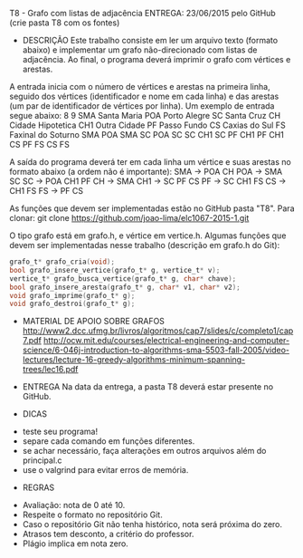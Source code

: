 T8 - Grafo com listas de adjacência
ENTREGA: 23/06/2015 pelo GitHub (crie pasta T8 com os fontes)

* DESCRIÇÃO
Este trabalho consiste em ler um arquivo texto (formato abaixo) e implementar
um grafo não-direcionado com listas de adjacência. Ao final, o programa deverá
imprimir o grafo com vértices e arestas.

A entrada inicia com o número de vértices e arestas na primeira linha, seguido
dos vértices (identificador e nome em cada linha) e das arestas (um par de
identificador de vértices por linha).
Um exemplo de entrada segue abaixo:
8 9
SMA Santa Maria
POA Porto Alegre
SC  Santa Cruz
CH  Cidade Hipotetica
CH1 Outra Cidade
PF  Passo Fundo
CS  Caxias do Sul
FS Faxinal do Soturno
SMA POA 
SMA SC 
POA SC 
SC CH1
SC PF
CH1 PF
CH1 CS
PF FS
CS FS

A saída do programa deverá ter em cada linha um vértice e suas arestas no
formato abaixo (a ordem não é importante):
SMA -> POA CH
POA -> SMA SC
SC -> POA CH1 PF
CH -> SMA
CH1 -> SC PF CS
PF -> SC CH1 FS
CS -> CH1 FS
FS -> PF CS 

As funções que devem ser implementadas estão no GitHub pasta "T8". Para clonar:
git clone https://github.com/joao-lima/elc1067-2015-1.git

O tipo grafo está em grafo.h, e vértice em vertice.h. Algumas funções que devem
ser implementadas nesse trabalho (descrição em grafo.h do Git):
```C
grafo_t* grafo_cria(void);
bool grafo_insere_vertice(grafo_t* g, vertice_t* v);
vertice_t* grafo_busca_vertice(grafo_t* g, char* chave);
bool grafo_insere_aresta(grafo_t* g, char* v1, char* v2);
void grafo_imprime(grafo_t* g);
void grafo_destroi(grafo_t* g);
```
* MATERIAL DE APOIO SOBRE GRAFOS
http://www2.dcc.ufmg.br/livros/algoritmos/cap7/slides/c/completo1/cap7.pdf
http://ocw.mit.edu/courses/electrical-engineering-and-computer-science/6-046j-introduction-to-algorithms-sma-5503-fall-2005/video-lectures/lecture-16-greedy-algorithms-minimum-spanning-trees/lec16.pdf

* ENTREGA
Na data da entrega, a pasta T8 deverá estar presente no GitHub.

* DICAS
- teste seu programa!
- separe cada comando em funções diferentes.
- se achar necessário, faça alterações em outros arquivos além do principal.c
- use o valgrind para evitar erros de memória.

* REGRAS
- Avaliação: nota de 0 até 10.
- Respeite o formato no repositório Git.
- Caso o repositório Git não tenha histórico, nota será próxima do zero.
- Atrasos tem desconto, a critério do professor.
- Plágio implica em nota zero.
